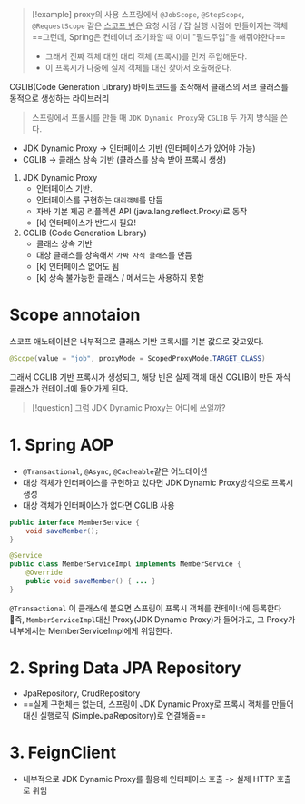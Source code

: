 > [!example] proxy의 사용
> 스프링에서 `@JobScope`, `@StepScope`, `@RequestScope` 같은 <u>스코프 빈</u>은  요청 시점 / 잡 실행 시점에 만들어지는 객체
> ==그런데, Spring은 컨테이너 초기화할 때 이미 "필드주입"을 해줘야한다==
> - 그래서 진짜 객체 대힌 대리 객체 (프록시)를 먼저 주입해둔다.
> - 이 프록시가 나중에 실제 객체를 대신 찾아서 호출해준다.

CGLIB(Code Generation Library) 바이트코드를 조작해서 클래스의 서브 클래스를 동적으로 생성하는 라이브러리

> 스프링에서 프롤시를 만들 때 `JDK Dynamic Proxy`와 `CGLIB` 두 가지 방식을 쓴다.
- JDK Dynamic Proxy -> 인터페이스 기반 (인터페이스가 있어야 가능) 
- CGLIB -> 클래스 상속 기반 (클래스를 상속 받아 프록시 생성)

1. JDK Dynamic Proxy
	- 인터페이스 기반.
	- 인터페이스를 구현하는 `대리객체`를 만듬
	- 자바 기본 제공 리플렉션 API (java.lang.reflect.Proxy)로 동작
	- [k] 인터페이스가 반드시 필요! 
2. CGLIB (Code Generation Library)
	- 클래스 상속 기반
	- 대상 클래스를 상속해서 `가짜 자식 클래스`를 만듬
	- [k] 인터페이스 없어도 됨
	- [k] 상속 불가능한 클래스 /  메서드는 사용하지 못함


# Scope annotaion
스코프 애노테이션은 내부적으로 클래스 기반 프록시를 기본 값으로 갖고있다.
```java
@Scope(value = "job", proxyMode = ScopedProxyMode.TARGET_CLASS)
```
그래서 CGLIB 기반 프록시가 생성되고, 해당 빈은 실제 객체 대신 CGLIB이 만든 자식 클래스가 컨테이너에 들어가게 된다.

> [!question] 그럼 JDK Dynamic Proxy는 어디에 쓰일까?
# 1. Spring AOP
- `@Transactional`, `@Async`, `@Cacheable`같은 어노테이션
- 대상 객체가 인터페이스를 구현하고 있다면 JDK Dynamic Proxy방식으로 프록시 생성
- 대상 객체가 인터페이스가 없다면 CGLIB 사용
```java
public interface MemberService {
    void saveMember();
}

@Service
public class MemberServiceImpl implements MemberService {
    @Override
    public void saveMember() { ... }
}
```
`@Transactional` 이 클래스에 붙으면 스프링이 프록시 객체를 컨테이너에 등록한다
즉, `MemberServiceImpl`대신 Proxy(JDK Dynamic Proxy)가 들어가고, 그 Proxy가 내부에서는 MemberServiceImpl에게 위임한다.

# 2. Spring Data JPA Repository
- JpaRepository, CrudRepository
- ==실제 구현체는 없는데, 스프링이 JDK Dynamic Proxy로 프록시 객체를 만들어 대신 실행로직 (SimpleJpaRepository)로 연결해줌==
# 3. FeignClient
- 내부적으로 JDK Dynamic Proxy를 활용해 인터페이스 호출 -> 실제 HTTP 호출로 위임

